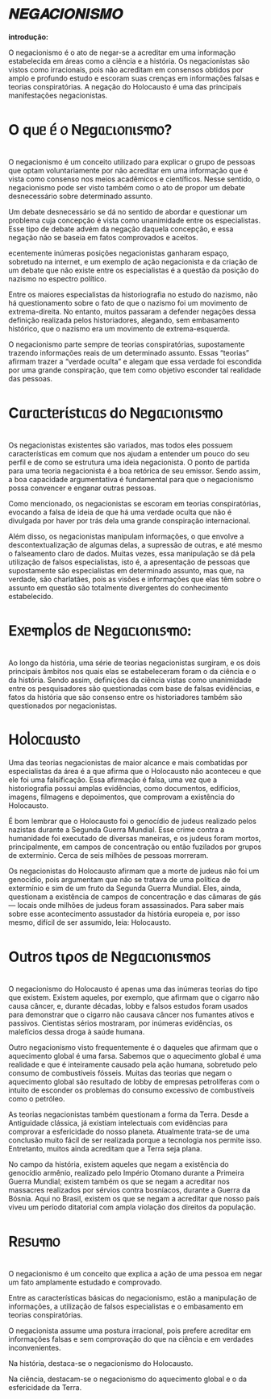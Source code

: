<h1>𝑵𝑬𝑮𝑨𝑪𝑰𝑶𝑵𝑰𝑺𝑴𝑶</h1>
<strong>introdução:</strong>
<p>O negacionismo é o ato de negar-se a acreditar em uma informação estabelecida em áreas como a ciência e a história. Os negacionistas são vistos como irracionais, pois não acreditam em consensos obtidos por amplo e profundo estudo e escoram suas crenças em informações falsas e teorias conspiratórias. A negação do Holocausto é uma das principais manifestações negacionistas.<p>

<h1>O qᥙᥱ ᥱ́ ᥆ Nᥱgᥲᥴι᥆ᥒι᥉꧑᥆?</h1>
<p>O negacionismo é um conceito utilizado para explicar o grupo de pessoas que optam voluntariamente por não acreditar em uma informação que é vista como consenso nos meios acadêmicos e científicos. Nesse sentido, o negacionismo pode ser visto também como o ato de propor um debate desnecessário sobre determinado assunto.</p>

<p>Um debate desnecessário se dá no sentido de abordar e questionar um problema cuja concepção é vista como unanimidade entre os especialistas. Esse tipo de debate advém da negação daquela concepção, e essa negação não se baseia em fatos comprovados e aceitos.</p>

<p>ecentemente inúmeras posições negacionistas ganharam espaço, sobretudo na internet, e um exemplo de ação negacionista e da criação de um debate que não existe entre os especialistas é a questão da posição do nazismo no espectro político.</p>

<p>Entre os maiores especialistas da historiografia no estudo do nazismo, não há questionamento sobre o fato de que o nazismo foi um movimento de extrema-direita. No entanto, muitos passaram a defender negações dessa definição realizada pelos historiadores, alegando, sem embasamento histórico, que o nazismo era um movimento de extrema-esquerda.</p>

<p>O negacionismo parte sempre de teorias conspiratórias, supostamente trazendo informações reais de um determinado assunto. Essas “teorias” afirmam trazer a “verdade oculta” e alegam que essa verdade foi escondida por uma grande conspiração, que tem como objetivo esconder tal realidade das pessoas.</p>

<h1>Cᥲrᥲᥴtᥱrί᥉tιᥴᥲ᥉ d᥆ Nᥱgᥲᥴι᥆ᥒι᥉꧑᥆</h1>
<p>Os negacionistas existentes são variados, mas todos eles possuem características em comum que nos ajudam a entender um pouco do seu perfil e de como se estrutura uma ideia negacionista. O ponto de partida para uma teoria negacionista é a boa retórica de seu emissor. Sendo assim, a boa capacidade argumentativa é fundamental para que o negacionismo possa convencer e enganar outras pessoas.</p>

<p>Como mencionado, os negacionistas se escoram em teorias conspiratórias, evocando a falsa de ideia de que há uma verdade oculta que não é divulgada por haver por trás dela uma grande conspiração internacional.</p>

<p>Além disso, os negacionistas manipulam informações, o que envolve a descontextualização de algumas delas, a supressão de outras, e até mesmo o falseamento claro de dados. Muitas vezes, essa manipulação se dá pela utilização de falsos especialistas, isto é, a apresentação de pessoas que supostamente são especialistas em determinado assunto, mas que, na verdade, são charlatães, pois as visões e informações que elas têm sobre o assunto em questão são totalmente divergentes do conhecimento estabelecido.</p>

<h1>E᥊ᥱ꧑ρᥣ᥆᥉ dᥱ Nᥱgᥲᥴι᥆ᥒι᥉꧑᥆:</h1>

<p>Ao longo da história, uma série de teorias negacionistas surgiram, e os dois principais âmbitos nos quais elas se estabeleceram foram o da ciência e o da história. Sendo assim, definições da ciência vistas como unanimidade entre os pesquisadores são questionadas com base de falsas evidências, e fatos da história que são consenso entre os historiadores também são questionados por negacionistas.</p>

<h1>H᥆ᥣ᥆ᥴᥲᥙ᥉t᥆</h1>
<p>Uma das teorias negacionistas de maior alcance e mais combatidas por especialistas da área é a que afirma que o Holocausto não aconteceu e que ele foi uma falsificação. Essa afirmação é falsa, uma vez que a historiografia possui amplas evidências, como documentos, edifícios, imagens, filmagens e depoimentos, que comprovam a existência do Holocausto.</p>

<p>É bom lembrar que o Holocausto foi o genocídio de judeus realizado pelos nazistas durante a Segunda Guerra Mundial. Esse crime contra a humanidade foi executado de diversas maneiras, e os judeus foram mortos, principalmente, em campos de concentração ou então fuzilados por grupos de extermínio. Cerca de seis milhões de pessoas morreram.</p>

<p>Os negacionistas do Holocausto afirmam que a morte de judeus não foi um genocídio, pois argumentam que não se tratava de uma política de extermínio e sim de um fruto da Segunda Guerra Mundial. Eles, ainda, questionam a existência de campos de concentração e das câmaras de gás — locais onde milhões de judeus foram assassinados. Para saber mais sobre esse acontecimento assustador da história europeia e, por isso mesmo, difícil de ser assumido, leia: Holocausto.</p>

<h1>Oᥙtr᥆᥉ tιρ᥆᥉ dᥱ Nᥱgᥲᥴι᥆ᥒι᥉꧑᥆᥉</h1>
<p>O negacionismo do Holocausto é apenas uma das inúmeras teorias do tipo que existem. Existem aqueles, por exemplo, que afirmam que o cigarro não causa câncer, e, durante décadas, lobby e falsos estudos foram usados para demonstrar que o cigarro não causava câncer nos fumantes ativos e passivos. Cientistas sérios mostraram, por inúmeras evidências, os malefícios dessa droga à saúde humana.</p>

<p>Outro negacionismo visto frequentemente é o daqueles que afirmam que o aquecimento global é uma farsa. Sabemos que o aquecimento global é uma realidade e que é inteiramente causado pela ação humana, sobretudo pelo consumo de combustíveis fósseis. Muitas das teorias que negam o aquecimento global são resultado de lobby de empresas petrolíferas com o intuito de esconder os problemas do consumo excessivo de combustíveis como o petróleo.</p>

<p>As teorias negacionistas também questionam a forma da Terra. Desde a Antiguidade clássica, já existiam intelectuais com evidências para comprovar a esfericidade do nosso planeta. Atualmente trata-se de uma conclusão muito fácil de ser realizada porque a tecnologia nos permite isso. Entretanto, muitos ainda acreditam que a Terra seja plana.</p>

<p>No campo da história, existem aqueles que negam a existência do genocídio armênio, realizado pelo Império Otomano durante a Primeira Guerra Mundial; existem também os que se negam a acreditar nos massacres realizados por sérvios contra bosníacos, durante a Guerra da Bósnia. Aqui no Brasil, existem os que se negam a acreditar que nosso país viveu um período ditatorial com ampla violação dos direitos da população.</p>

<h1>Rᥱ᥉ᥙ꧑᥆</h1>
<p>O negacionismo é um conceito que explica a ação de uma pessoa em negar um fato amplamente estudado e comprovado.</p>

<p>Entre as características básicas do negacionismo, estão a manipulação de informações, a utilização de falsos especialistas e o embasamento em teorias conspiratórias.</p>

<p>O negacionista assume uma postura irracional, pois prefere acreditar em informações falsas e sem comprovação do que na ciência e em verdades inconvenientes.</p>

<p>Na história, destaca-se o negacionismo do Holocausto.</p>

<p>Na ciência, destacam-se o negacionismo do aquecimento global e o da esfericidade da Terra.</p>
